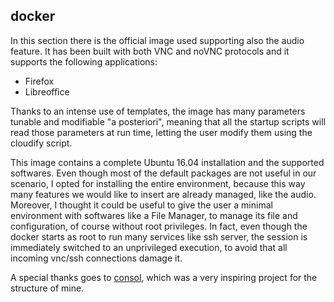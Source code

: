 ## docker

In this section there is the official image used supporting also the audio feature. It has been built with both VNC and noVNC protocols and it supports the following applications:

* Firefox
* Libreoffice

Thanks to an intense use of templates, the image has many parameters tunable and modifiable "a posteriori", meaning that all the startup scripts will read those parameters at run time, letting the user modify them using the cloudify script.

This image contains a complete Ubuntu 16.04 installation and the supported softwares. Even though most of the default packages are not useful in our scenario, I opted for installing the entire environment, because this way many features we would like to insert are already managed, like the audio. Moreover, I thought it could be useful to give the user a minimal environment with softwares like a File Manager, to manage its file and configuration, of course without root privileges. In fact, even though the docker starts as root to run many services like ssh server, the session is immediately switched to an unprivileged execution, to avoid that all incoming vnc/ssh connections damage it.

A special thanks goes to [consol](https://github.com/ConSol/docker-headless-vnc-container), which was a very inspiring project for the structure of mine.